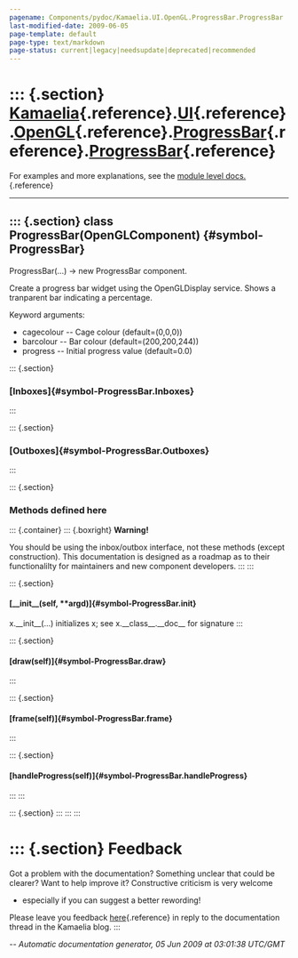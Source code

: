 ```yaml
---
pagename: Components/pydoc/Kamaelia.UI.OpenGL.ProgressBar.ProgressBar
last-modified-date: 2009-06-05
page-template: default
page-type: text/markdown
page-status: current|legacy|needsupdate|deprecated|recommended
---
```

::: {.section}
[Kamaelia](/Components/pydoc/Kamaelia.html){.reference}.[UI](/Components/pydoc/Kamaelia.UI.html){.reference}.[OpenGL](/Components/pydoc/Kamaelia.UI.OpenGL.html){.reference}.[ProgressBar](/Components/pydoc/Kamaelia.UI.OpenGL.ProgressBar.html){.reference}.[ProgressBar](/Components/pydoc/Kamaelia.UI.OpenGL.ProgressBar.ProgressBar.html){.reference}
==========================================================================================================================================================================================================================================================================================================================================================

For examples and more explanations, see the [module level
docs.](/Components/pydoc/Kamaelia.UI.OpenGL.ProgressBar.html){.reference}

------------------------------------------------------------------------

::: {.section}
class ProgressBar(OpenGLComponent) {#symbol-ProgressBar}
----------------------------------

ProgressBar(\...) -\> new ProgressBar component.

Create a progress bar widget using the OpenGLDisplay service. Shows a
tranparent bar indicating a percentage.

Keyword arguments:

-   cagecolour \-- Cage colour (default=(0,0,0))
-   barcolour \-- Bar colour (default=(200,200,244))
-   progress \-- Initial progress value (default=0.0)

::: {.section}
### [Inboxes]{#symbol-ProgressBar.Inboxes}
:::

::: {.section}
### [Outboxes]{#symbol-ProgressBar.Outboxes}
:::

::: {.section}
### Methods defined here

::: {.container}
::: {.boxright}
**Warning!**

You should be using the inbox/outbox interface, not these methods
(except construction). This documentation is designed as a roadmap as to
their functionalilty for maintainers and new component developers.
:::
:::

::: {.section}
#### [\_\_init\_\_(self, \*\*argd)]{#symbol-ProgressBar.__init__}

x.\_\_init\_\_(\...) initializes x; see x.\_\_class\_\_.\_\_doc\_\_ for
signature
:::

::: {.section}
#### [draw(self)]{#symbol-ProgressBar.draw}
:::

::: {.section}
#### [frame(self)]{#symbol-ProgressBar.frame}
:::

::: {.section}
#### [handleProgress(self)]{#symbol-ProgressBar.handleProgress}
:::
:::

::: {.section}
:::
:::
:::

::: {.section}
Feedback
========

Got a problem with the documentation? Something unclear that could be
clearer? Want to help improve it? Constructive criticism is very welcome
- especially if you can suggest a better rewording!

Please leave you feedback
[here](../../../cgi-bin/blog/blog.cgi?rm=viewpost&nodeid=1142023701){.reference}
in reply to the documentation thread in the Kamaelia blog.
:::

*\-- Automatic documentation generator, 05 Jun 2009 at 03:01:38 UTC/GMT*
